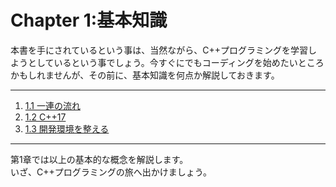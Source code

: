 # Chapter 1:基本知識

本書を手にされているという事は、当然ながら、C++プログラミングを学習しようとしているという事でしょう。今すぐにでもコーディングを始めたいところかもしれませんが、その前に、基本知識を何点か解説しておきます。

---------------------
1. [1.1 一連の流れ](/Chap1/10-一連の流れ.md)
2. [1.2 C++17](/Chap1/11-c17.md)
3. [1.3 開発環境を整える](/Chap1/12-開発環境を整える.md)
---------------------

第1章では以上の基本的な概念を解説します。<br>いざ、C++プログラミングの旅へ出かけましょう。